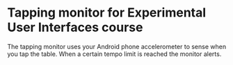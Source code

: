 # Tapping monitor for Experimental User Interfaces course
The tapping monitor uses your Android phone accelerometer to
sense when you tap the table. When a certain tempo limit is reached
the monitor alerts.
